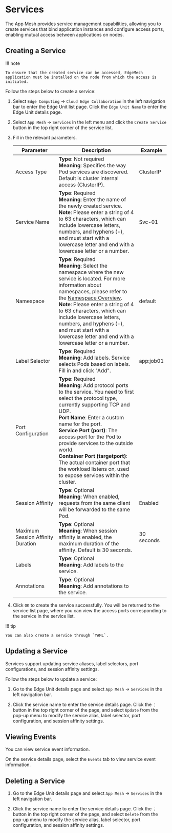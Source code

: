 # Services

The App Mesh provides service management capabilities, allowing you to create services that bind application instances and configure access ports, enabling mutual access between applications on nodes.

## Creating a Service

!!! note

    To ensure that the created service can be accessed, EdgeMesh application must be installed on the node from which the access is initiated.

Follow the steps below to create a service:

1. Select `Edge Computing` -> `Cloud Edge Collaboration` in the left navigation bar to enter the Edge Unit list page. Click the `Edge Unit Name` to enter the Edge Unit details page.

2. Select `App Mesh` -> `Services` in the left menu and click the `Create Service` button in the top right corner of the service list.

3. Fill in the relevant parameters.

    | Parameter        | Description                                                  | Example   |
    | ---------------- | ------------------------------------------------------------ | --------- |
    | Access Type      | **Type**: Not required<br />**Meaning**: Specifies the way Pod services are discovered. Default is cluster internal access (ClusterIP). | ClusterIP |
    | Service Name     | **Type**: Required<br />**Meaning**: Enter the name of the newly created service.<br />**Note**: Please enter a string of 4 to 63 characters, which can include lowercase letters, numbers, and hyphens (-), and must start with a lowercase letter and end with a lowercase letter or a number. | Svc-01    |
    | Namespace        | **Type**: Required<br />**Meaning**: Select the namespace where the new service is located. For more information about namespaces, please refer to the [Namespace Overview](../namespaces/createns.md).<br />**Note**: Please enter a string of 4 to 63 characters, which can include lowercase letters, numbers, and hyphens (-), and must start with a lowercase letter and end with a lowercase letter or a number. | default   |
    | Label Selector   | **Type**: Required<br />**Meaning**: Add labels. Service selects Pods based on labels. Fill in and click "Add". | app:job01 |
    | Port Configuration | **Type**: Required<br />**Meaning**: Add protocol ports to the service. You need to first select the protocol type, currently supporting TCP and UDP.<br />**Port Name**: Enter a custom name for the port.<br />**Service Port (port)**: The access port for the Pod to provide services to the outside world.<br />**Container Port (targetport)**: The actual container port that the workload listens on, used to expose services within the cluster. |           |
    | Session Affinity | **Type**: Optional<br />**Meaning**: When enabled, requests from the same client will be forwarded to the same Pod. | Enabled   |
    | Maximum Session Affinity Duration | **Type**: Optional<br />**Meaning**: When session affinity is enabled, the maximum duration of the affinity. Default is 30 seconds. | 30 seconds |
    | Labels           | **Type**: Optional<br />**Meaning**: Add labels to the service. |           |
    | Annotations      | **Type**: Optional<br />**Meaning**: Add annotations to the service. |           |

4. Click `OK` to create the service successfully. You will be returned to the service list page, where you can view the access ports corresponding to the service in the service list.

!!! tip

    You can also create a service through `YAML`.

## Updating a Service

Services support updating service aliases, label selectors, port configurations, and session affinity settings.

Follow the steps below to update a service:

1. Go to the Edge Unit details page and select `App Mesh` -> `Services` in the left navigation bar.

2. Click the service name to enter the service details page. Click the `⋮` button in the top right corner of the page, and select `Update` from the pop-up menu to modify the service alias, label selector, port configuration, and session affinity settings.

## Viewing Events

You can view service event information.

On the service details page, select the `Events` tab to view service event information.

## Deleting a Service

1. Go to the Edge Unit details page and select `App Mesh` -> `Services` in the left navigation bar.

2. Click the service name to enter the service details page. Click the `⋮` button in the top right corner of the page, and select `Delete` from the pop-up menu to modify the service alias, label selector, port configuration, and session affinity settings.
